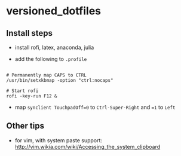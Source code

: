 # versioned_dotfiles


## Install steps

* install rofi, latex, anaconda, julia

* add the following to `.profile`

```

# Permanently map CAPS to CTRL
/usr/bin/setxkbmap -option "ctrl:nocaps"

# Start rofi
rofi -key-run F12 &

```

* map `synclient TouchpadOff=0` to `Ctrl-Super-Right` and `=1` to `Left`



## Other tips

* for vim, with system paste support: http://vim.wikia.com/wiki/Accessing_the_system_clipboard



